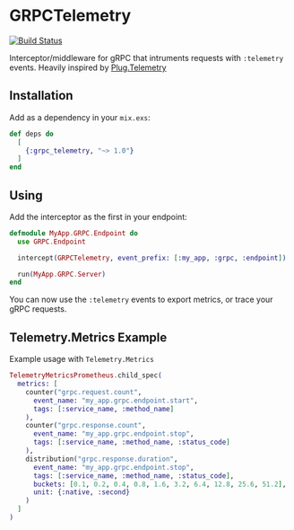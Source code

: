 # GRPCTelemetry

[![Build Status](https://travis-ci.org/soundtrackyourbrand/grpc-telemetry.svg?branch=master)](https://travis-ci.org/soundtrackyourbrand/grpc-telemetry)

Interceptor/middleware for gRPC that intruments requests with `:telemetry` events. Heavily inspired by [Plug.Telemetry](https://github.com/elixir-plug/plug/blob/master/lib/plug/telemetry.ex)

## Installation
Add as a dependency in your `mix.exs`:

```elixir
def deps do
  [
    {:grpc_telemetry, "~> 1.0"}
  ]
end
```

## Using
Add the interceptor as the first in your endpoint:

```elixir
defmodule MyApp.GRPC.Endpoint do
  use GRPC.Endpoint

  intercept(GRPCTelemetry, event_prefix: [:my_app, :grpc, :endpoint])

  run(MyApp.GRPC.Server)
end

```

You can now use the `:telemetry` events to export metrics, or trace
your gRPC requests.

## Telemetry.Metrics Example
Example usage with `Telemetry.Metrics`

```elixir
TelemetryMetricsPrometheus.child_spec(
  metrics: [
    counter("grpc.request.count",
      event_name: "my_app.grpc.endpoint.start",
      tags: [:service_name, :method_name]
    ),
    counter("grpc.response.count",
      event_name: "my_app.grpc.endpoint.stop",
      tags: [:service_name, :method_name, :status_code]
    ),
    distribution("grpc.response.duration",
      event_name: "my_app.grpc.endpoint.stop",
      tags: [:service_name, :method_name, :status_code],
      buckets: [0.1, 0.2, 0.4, 0.8, 1.6, 3.2, 6.4, 12.8, 25.6, 51.2],
      unit: {:native, :second}
    )
  ]
)
```
